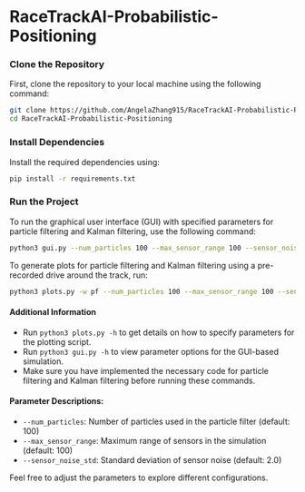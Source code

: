 # RaceTrackAI-Probabilistic-Positioning

### Clone the Repository

First, clone the repository to your local machine using the following command:

```bash
git clone https://github.com/AngelaZhang915/RaceTrackAI-Probabilistic-Positioning.git
cd RaceTrackAI-Probabilistic-Positioning
```

### Install Dependencies

Install the required dependencies using:

```bash
pip install -r requirements.txt
```

### Run the Project

To run the graphical user interface (GUI) with specified parameters for particle filtering and Kalman filtering, use the following command:

```bash
python3 gui.py --num_particles 100 --max_sensor_range 100 --sensor_noise_std 2.0
```

To generate plots for particle filtering and Kalman filtering using a pre-recorded drive around the track, run:

```bash
python3 plots.py -w pf --num_particles 100 --max_sensor_range 100 --sensor_noise_std 2.0 --filename pf.png
```

#### Additional Information

- Run `python3 plots.py -h` to get details on how to specify parameters for the plotting script.
- Run `python3 gui.py -h` to view parameter options for the GUI-based simulation.
- Make sure you have implemented the necessary code for particle filtering and Kalman filtering before running these commands.

#### Parameter Descriptions:
- `--num_particles`: Number of particles used in the particle filter (default: 100)
- `--max_sensor_range`: Maximum range of sensors in the simulation (default: 100)
- `--sensor_noise_std`: Standard deviation of sensor noise (default: 2.0)

Feel free to adjust the parameters to explore different configurations.
